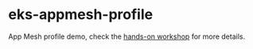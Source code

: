 # eks-appmesh-profile

App Mesh profile demo, check the [hands-on workshop](https://eks.handson.flagger.dev/) for more details.
